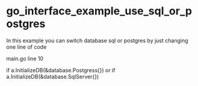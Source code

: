 # go_interface_example_use_sql_or_postgres

In this example you can switch database sql or postgres by just changing one line of code 

main.go line 10

if a.InitializeDB(&database.Postgress{}) or if a.InitializeDB(&database.SqlServer{})
